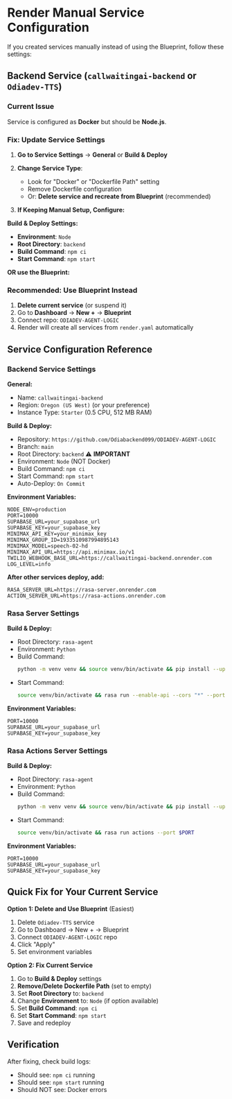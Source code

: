 # Render Manual Service Configuration

If you created services manually instead of using the Blueprint, follow these settings:

## Backend Service (`callwaitingai-backend` or `Odiadev-TTS`)

### Current Issue
Service is configured as **Docker** but should be **Node.js**.

### Fix: Update Service Settings

1. **Go to Service Settings** → **General** or **Build & Deploy**

2. **Change Service Type**:
   - Look for "Docker" or "Dockerfile Path" setting
   - Remove Dockerfile configuration
   - Or: **Delete service and recreate from Blueprint** (recommended)

3. **If Keeping Manual Setup, Configure:**

**Build & Deploy Settings:**
- **Environment**: `Node`
- **Root Directory**: `backend`
- **Build Command**: `npm ci`
- **Start Command**: `npm start`

**OR use the Blueprint:**

### Recommended: Use Blueprint Instead

1. **Delete current service** (or suspend it)
2. Go to **Dashboard** → **New +** → **Blueprint**
3. Connect repo: `ODIADEV-AGENT-LOGIC`
4. Render will create all services from `render.yaml` automatically

## Service Configuration Reference

### Backend Service Settings

**General:**
- Name: `callwaitingai-backend`
- Region: `Oregon (US West)` (or your preference)
- Instance Type: `Starter` (0.5 CPU, 512 MB RAM)

**Build & Deploy:**
- Repository: `https://github.com/Odiabackend099/ODIADEV-AGENT-LOGIC`
- Branch: `main`
- Root Directory: `backend` ⚠️ **IMPORTANT**
- Environment: `Node` (NOT Docker)
- Build Command: `npm ci`
- Start Command: `npm start`
- Auto-Deploy: `On Commit`

**Environment Variables:**
```
NODE_ENV=production
PORT=10000
SUPABASE_URL=your_supabase_url
SUPABASE_KEY=your_supabase_key
MINIMAX_API_KEY=your_minimax_key
MINIMAX_GROUP_ID=1933510987994895143
MINIMAX_MODEL=speech-02-hd
MINIMAX_API_URL=https://api.minimax.io/v1
TWILIO_WEBHOOK_BASE_URL=https://callwaitingai-backend.onrender.com
LOG_LEVEL=info
```

**After other services deploy, add:**
```
RASA_SERVER_URL=https://rasa-server.onrender.com
ACTION_SERVER_URL=https://rasa-actions.onrender.com
```

### Rasa Server Settings

**Build & Deploy:**
- Root Directory: `rasa-agent`
- Environment: `Python`
- Build Command:
  ```bash
  python -m venv venv && source venv/bin/activate && pip install --upgrade pip && pip install -r requirements.txt && pip install -r actions/requirements.txt && rasa train
  ```
- Start Command:
  ```bash
  source venv/bin/activate && rasa run --enable-api --cors "*" --port $PORT
  ```

**Environment Variables:**
```
PORT=10000
SUPABASE_URL=your_supabase_url
SUPABASE_KEY=your_supabase_key
```

### Rasa Actions Server Settings

**Build & Deploy:**
- Root Directory: `rasa-agent`
- Environment: `Python`
- Build Command:
  ```bash
  python -m venv venv && source venv/bin/activate && pip install --upgrade pip && pip install -r requirements.txt && pip install -r actions/requirements.txt
  ```
- Start Command:
  ```bash
  source venv/bin/activate && rasa run actions --port $PORT
  ```

**Environment Variables:**
```
PORT=10000
SUPABASE_URL=your_supabase_url
SUPABASE_KEY=your_supabase_key
```

## Quick Fix for Your Current Service

**Option 1: Delete and Use Blueprint** (Easiest)
1. Delete `Odiadev-TTS` service
2. Go to Dashboard → New + → Blueprint
3. Connect `ODIADEV-AGENT-LOGIC` repo
4. Click "Apply"
5. Set environment variables

**Option 2: Fix Current Service**
1. Go to **Build & Deploy** settings
2. **Remove/Delete Dockerfile Path** (set to empty)
3. Set **Root Directory** to: `backend`
4. Change **Environment** to: `Node` (if option available)
5. Set **Build Command**: `npm ci`
6. Set **Start Command**: `npm start`
7. Save and redeploy

## Verification

After fixing, check build logs:
- Should see: `npm ci` running
- Should see: `npm start` running
- Should NOT see: Docker errors

